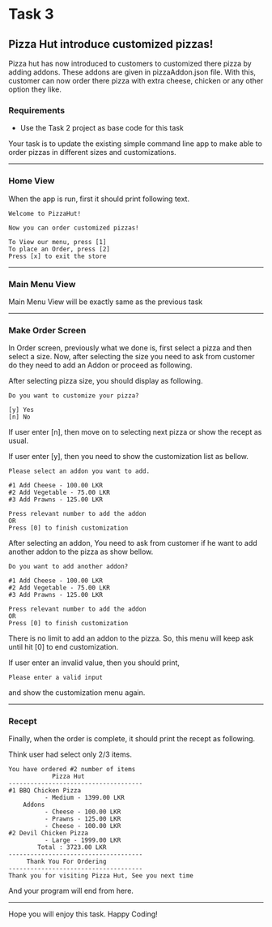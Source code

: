 # Task 3

## Pizza Hut introduce customized pizzas!

Pizza hut has now introduced to customers to customized there pizza by adding addons. These addons are given in pizzaAddon.json file. With this, customer can now order there pizza with extra cheese, chicken or any other option they like.

### Requirements

- Use the Task 2 project as base code for this task

Your task is to update the existing simple command line app to make able to order pizzas in different sizes and customizations.

---
### Home View

When the app is run, first it should print following text.

```
Welcome to PizzaHut!

Now you can order customized pizzas!

To View our menu, press [1]
To place an Order, press [2]
Press [x] to exit the store

```

---

### Main Menu View

Main Menu View will be exactly same as the previous task

---
### Make Order Screen

In Order screen, previously what we done is, first select a pizza and then select a size.
Now, after selecting the size you need to ask from customer do they need to add an Addon or proceed as following.

After selecting pizza size, you should display as following.

```
Do you want to customize your pizza?

[y] Yes
[n] No
```

If user enter [n], then move on to selecting next pizza or show the recept as usual.

If user enter [y], then you need to show the customization list as bellow.

```
Please select an addon you want to add.

#1 Add Cheese - 100.00 LKR
#2 Add Vegetable - 75.00 LKR
#3 Add Prawns - 125.00 LKR

Press relevant number to add the addon
OR
Press [0] to finish customization
```

After selecting an addon, You need to ask from customer if he want to add another addon to the pizza as show bellow.

```
Do you want to add another addon?

#1 Add Cheese - 100.00 LKR
#2 Add Vegetable - 75.00 LKR
#3 Add Prawns - 125.00 LKR

Press relevant number to add the addon
OR
Press [0] to finish customization
```

There is no limit to add an addon to the pizza. So, this menu will keep ask until hit [0] to end customization.

If user enter an invalid value, then you should print,

```
Please enter a valid input
```

and show the customization menu again.

---

### Recept

Finally, when the order is complete, it should print the recept as following.

Think user had select only 2/3 items.

```
You have ordered #2 number of items
            Pizza Hut
-------------------------------------
#1 BBQ Chicken Pizza
          - Medium - 1399.00 LKR
    Addons
          - Cheese - 100.00 LKR
          - Prawns - 125.00 LKR
          - Cheese - 100.00 LKR
#2 Devil Chicken Pizza
          - Large - 1999.00 LKR
        Total : 3723.00 LKR
-------------------------------------
     Thank You For Ordering
-------------------------------------
Thank you for visiting Pizza Hut, See you next time
```

And your program will end from here.

-------------------------------------------------------------

Hope you will enjoy this task.
Happy Coding!
